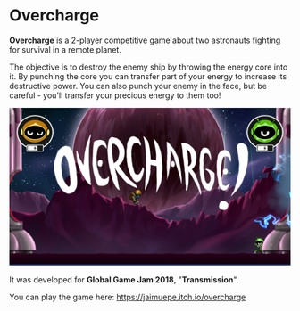 # Overcharge

**Overcharge** is a 2-player competitive game about two astronauts fighting for survival in a remote planet.

The objective is to destroy the enemy ship by throwing the energy core into it. By punching the core you can transfer part of your energy to increase its destructive power. You can also punch your enemy in the face, but be careful - you'll transfer your precious energy to them too!

![A screenshot of the game](overcharge_screenshot.png?raw=true "A screenshot of the game")

It was developed for **Global Game Jam 2018**, "**Transmission**".

You can play the game here: https://jaimuepe.itch.io/overcharge
